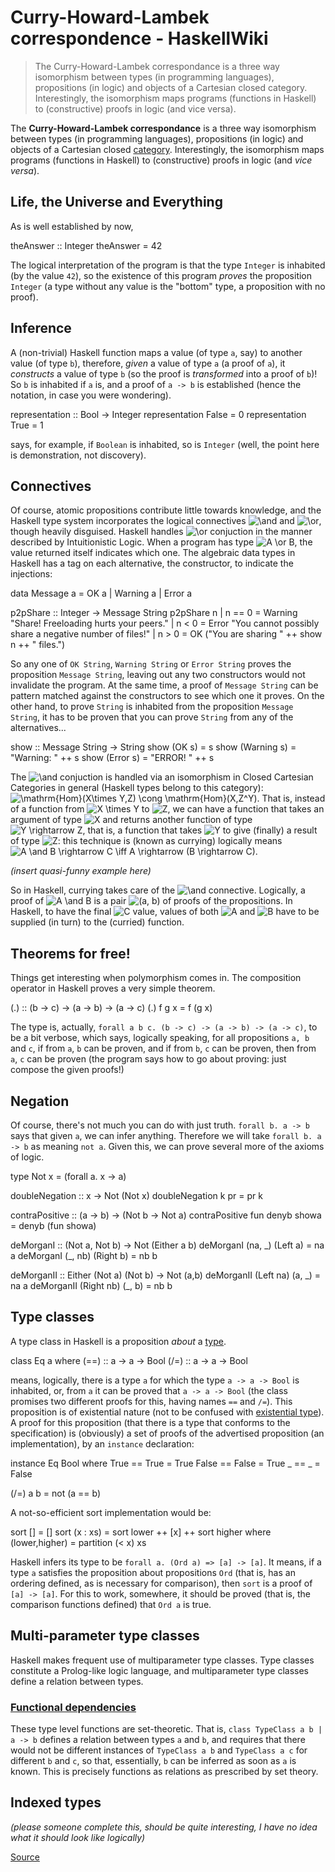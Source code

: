 # Curry-Howard-Lambek correspondence - HaskellWiki

> The Curry-Howard-Lambek correspondance is a three way isomorphism between types (in programming languages), propositions (in logic) and objects of a Cartesian closed category. Interestingly, the isomorphism maps programs (functions in Haskell) to (constructive) proofs in logic (and vice versa).

The **Curry-Howard-Lambek correspondance** is a three way isomorphism between types (in programming languages), propositions (in logic) and objects of a Cartesian closed [category](chrome-extension://cjedbglnccaioiolemnfhjncicchinao/Category_theory "Category theory"). Interestingly, the isomorphism maps programs (functions in Haskell) to (constructive) proofs in logic (and _vice versa_).

Life, the Universe and Everything
---------------------------------

As is well established by now,

theAnswer :: Integer
theAnswer \= 42

The logical interpretation of the program is that the type `Integer` is inhabited (by the value `42`), so the existence of this program _proves_ the proposition `Integer` (a type without any value is the "bottom" type, a proposition with no proof).

Inference
---------

A (non-trivial) Haskell function maps a value (of type `a`, say) to another value (of type `b`), therefore, _given_ a value of type `a` (a proof of `a`), it _constructs_ a value of type `b` (so the proof is _transformed_ into a proof of `b`)! So `b` is inhabited if `a` is, and a proof of `a -> b` is established (hence the notation, in case you were wondering).

representation :: Bool \-> Integer
representation False \= 0
representation True \= 1

says, for example, if `Boolean` is inhabited, so is `Integer` (well, the point here is demonstration, not discovery).

Connectives
-----------

Of course, atomic propositions contribute little towards knowledge, and the Haskell type system incorporates the logical connectives ![\and](chrome-extension://cjedbglnccaioiolemnfhjncicchinao/wikiupload/math/9/c/a/9cae4437756a15b8e44ec23e07fb1f65.png) and ![\or](chrome-extension://cjedbglnccaioiolemnfhjncicchinao/wikiupload/math/5/a/d/5addb134385e47a2efa484f6306e75a1.png), though heavily disguised. Haskell handles ![\or](chrome-extension://cjedbglnccaioiolemnfhjncicchinao/wikiupload/math/5/a/d/5addb134385e47a2efa484f6306e75a1.png) conjuction in the manner described by Intuitionistic Logic. When a program has type ![A \or B](chrome-extension://cjedbglnccaioiolemnfhjncicchinao/wikiupload/math/b/c/3/bc3bb0c995cba32ea6701e709ff7efe5.png), the value returned itself indicates which one. The algebraic data types in Haskell has a tag on each alternative, the constructor, to indicate the injections:

data Message a \= OK a | Warning a | Error a

p2pShare :: Integer \-> Message String
p2pShare n | n \== 0 \= Warning "Share! Freeloading hurts your peers."
           | n < 0 \= Error "You cannot possibly share a negative number of files!"
           | n \> 0 \= OK ("You are sharing " ++ show n ++ " files.")

So any one of `OK String`, `Warning String` or `Error String` proves the proposition `Message String`, leaving out any two constructors would not invalidate the program. At the same time, a proof of `Message String` can be pattern matched against the constructors to see which one it proves. On the other hand, to prove `String` is inhabited from the proposition `Message String`, it has to be proven that you can prove `String` from any of the alternatives...

show :: Message String \-> String
show (OK s) \= s
show (Warning s) \= "Warning: " ++ s
show (Error s) \= "ERROR! " ++ s

The ![\and](chrome-extension://cjedbglnccaioiolemnfhjncicchinao/wikiupload/math/9/c/a/9cae4437756a15b8e44ec23e07fb1f65.png) conjuction is handled via an isomorphism in Closed Cartesian Categories in general (Haskell types belong to this category): ![\mathrm{Hom}(X\times Y,Z) \cong \mathrm{Hom}(X,Z^Y)](chrome-extension://cjedbglnccaioiolemnfhjncicchinao/wikiupload/math/5/2/c/52cab8191cc7aa52341690ede4617b9f.png). That is, instead of a function from ![X \times Y](chrome-extension://cjedbglnccaioiolemnfhjncicchinao/wikiupload/math/7/2/9/72993a42be92952dd51584341f7c56a8.png) to ![Z](chrome-extension://cjedbglnccaioiolemnfhjncicchinao/wikiupload/math/2/1/c/21c2e59531c8710156d34a3c30ac81d5.png), we can have a function that takes an argument of type ![X](chrome-extension://cjedbglnccaioiolemnfhjncicchinao/wikiupload/math/0/2/1/02129bb861061d1a052c592e2dc6b383.png) and returns another function of type ![Y \rightarrow Z](chrome-extension://cjedbglnccaioiolemnfhjncicchinao/wikiupload/math/1/9/9/1997d66dc653420d710e993dd03d828c.png), that is, a function that takes ![Y](chrome-extension://cjedbglnccaioiolemnfhjncicchinao/wikiupload/math/5/7/c/57cec4137b614c87cb4e24a3d003a3e0.png) to give (finally) a result of type ![Z](chrome-extension://cjedbglnccaioiolemnfhjncicchinao/wikiupload/math/2/1/c/21c2e59531c8710156d34a3c30ac81d5.png): this technique is (known as currying) logically means ![A \and B \rightarrow C \iff A \rightarrow (B \rightarrow C)](chrome-extension://cjedbglnccaioiolemnfhjncicchinao/wikiupload/math/9/4/4/944ca6e5aca7411406542c8d1c32dacc.png).

_(insert quasi-funny example here)_

So in Haskell, currying takes care of the ![\and](chrome-extension://cjedbglnccaioiolemnfhjncicchinao/wikiupload/math/9/c/a/9cae4437756a15b8e44ec23e07fb1f65.png) connective. Logically, a proof of ![A \and B](chrome-extension://cjedbglnccaioiolemnfhjncicchinao/wikiupload/math/d/c/c/dcc5adb397904e74d55243892fe80340.png) is a pair ![(a, b)](chrome-extension://cjedbglnccaioiolemnfhjncicchinao/wikiupload/math/2/d/0/2d05e1f15387f87456155cd96cc06235.png) of proofs of the propositions. In Haskell, to have the final ![C](chrome-extension://cjedbglnccaioiolemnfhjncicchinao/wikiupload/math/0/d/6/0d61f8370cad1d412f80b84d143e1257.png) value, values of both ![A](chrome-extension://cjedbglnccaioiolemnfhjncicchinao/wikiupload/math/7/f/c/7fc56270e7a70fa81a5935b72eacbe29.png) and ![B](chrome-extension://cjedbglnccaioiolemnfhjncicchinao/wikiupload/math/9/d/5/9d5ed678fe57bcca610140957afab571.png) have to be supplied (in turn) to the (curried) function.

Theorems for free!
------------------

Things get interesting when polymorphism comes in. The composition operator in Haskell proves a very simple theorem.

(.) :: (b \-> c) \-> (a \-> b) \-> (a \-> c)
(.) f g x \= f (g x)

The type is, actually, `forall a b c. (b -> c) -> (a -> b) -> (a -> c)`, to be a bit verbose, which says, logically speaking, for all propositions `a, b` and `c`, if from `a`, `b` can be proven, and if from `b`, `c` can be proven, then from `a`, `c` can be proven (the program says how to go about proving: just compose the given proofs!)

Negation
--------

Of course, there's not much you can do with just truth. `forall b. a -> b` says that given `a`, we can infer anything. Therefore we will take `forall b. a -> b` as meaning `not a`. Given this, we can prove several more of the axioms of logic.

type Not x \= (forall a. x \-> a)

doubleNegation :: x \-> Not (Not x)
doubleNegation k pr \= pr k

contraPositive :: (a \-> b) \-> (Not b \-> Not a)
contraPositive fun denyb showa \= denyb (fun showa)

deMorganI :: (Not a, Not b) \-> Not (Either a b)
deMorganI (na, \_) (Left a) \= na a
deMorganI (\_, nb) (Right b) \= nb b

deMorganII :: Either (Not a) (Not b) \-> Not (a,b)
deMorganII (Left na) (a, \_) \= na a
deMorganII (Right nb) (\_, b) \= nb b

Type classes
------------

A type class in Haskell is a proposition _about_ a [type](chrome-extension://cjedbglnccaioiolemnfhjncicchinao/Type "Type").

class Eq a where
    (\==) :: a \-> a \-> Bool
    (/=) :: a \-> a \-> Bool

means, logically, there is a type `a` for which the type `a -> a -> Bool` is inhabited, or, from `a` it can be proved that `a -> a -> Bool` (the class promises two different proofs for this, having names `==` and `/=`). This proposition is of existential nature (not to be confused with [existential type](chrome-extension://cjedbglnccaioiolemnfhjncicchinao/Existential_type "Existential type")). A proof for this proposition (that there is a type that conforms to the specification) is (obviously) a set of proofs of the advertised proposition (an implementation), by an `instance` declaration:

instance Eq Bool where
    True  \== True  \= True
    False \== False \= True
    \_     \== \_     \= False

(/=) a b \= not (a \== b)

A not-so-efficient sort implementation would be:

sort \[\] \= \[\]
sort (x : xs) \= sort lower ++ \[x\] ++ sort higher
                     where (lower,higher) \= partition (< x) xs

Haskell infers its type to be `forall a. (Ord a) => [a] -> [a]`. It means, if a type `a` satisfies the proposition about propositions `Ord` (that is, has an ordering defined, as is necessary for comparison), then `sort` is a proof of `[a] -> [a]`. For this to work, somewhere, it should be proved (that is, the comparison functions defined) that `Ord a` is true.

Multi-parameter type classes
----------------------------

Haskell makes frequent use of multiparameter type classes. Type classes constitute a Prolog-like logic language, and multiparameter type classes define a relation between types.

### [Functional dependencies](chrome-extension://cjedbglnccaioiolemnfhjncicchinao/Functional_dependencies "Functional dependencies")

These type level functions are set-theoretic. That is, `class TypeClass a b | a -> b` defines a relation between types `a` and `b`, and requires that there would not be different instances of `TypeClass a b` and `TypeClass a c` for different `b` and `c`, so that, essentially, `b` can be inferred as soon as `a` is known. This is precisely functions as relations as prescribed by set theory.

Indexed types
-------------

_(please someone complete this, should be quite interesting, I have no idea what it should look like logically)_


[Source](https://wiki.haskell.org/Curry-Howard-Lambek_correspondence)